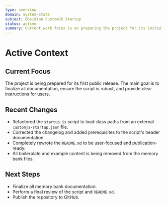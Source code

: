 ```yaml
---
type: overview
domain: system-state
subject: Obsidian CustomJS Startup
status: active
summary: Current work focus is on preparing the project for its initial public release.
---
```

# Active Context

## Current Focus
The project is being prepared for its first public release. The main goal is to finalize all documentation, ensure the script is robust, and provide clear instructions for users.

## Recent Changes
- Refactored the `startup.js` script to load class paths from an external `customjs-startup.json` file.
- Corrected the changelog and added prerequisites to the script's header documentation.
- Completely rewrote the `README.md` to be user-focused and publication-ready.
- All boilerplate and example content is being removed from the memory bank files.

## Next Steps
- Finalize all memory bank documentation.
- Perform a final review of the script and `README.md`.
- Publish the repository to GitHub.
